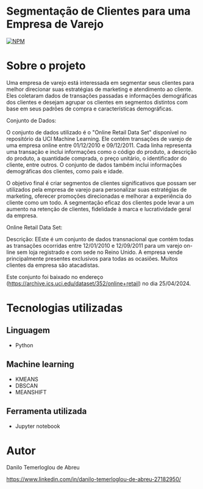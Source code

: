 # Segmentação de Clientes para uma Empresa de Varejo
[![NPM](https://img.shields.io/npm/l/react)](LICENSE) 

# Sobre o projeto

Uma empresa de varejo está interessada em segmentar seus clientes para melhor direcionar suas estratégias de marketing e atendimento ao cliente. Eles coletaram dados de transações passadas e informações demográficas dos clientes e desejam agrupar os clientes em segmentos distintos com base em seus padrões de compra e características demográficas.

Conjunto de Dados:

O conjunto de dados utilizado é o "Online Retail Data Set" disponível no repositório da UCI Machine Learning. Ele contém transações de varejo de uma empresa online entre 01/12/2010 e 09/12/2011. Cada linha representa uma transação e inclui informações como o código do produto, a descrição do produto, a quantidade comprada, o preço unitário, o identificador do cliente, entre outros. O conjunto de dados também inclui informações demográficas dos clientes, como país e idade.


O objetivo final é criar segmentos de clientes significativos que possam ser utilizados pela empresa de varejo para personalizar suas estratégias de marketing, oferecer promoções direcionadas e melhorar a experiência do cliente como um todo. A segmentação eficaz dos clientes pode levar a um aumento na retenção de clientes, fidelidade à marca e lucratividade geral da empresa.


Online Retail Data Set:

Descrição: EEste é um conjunto de dados transnacional que contém todas as transações ocorridas entre 12/01/2010 e 12/09/2011 para um varejo on-line sem loja registrado e com sede no Reino Unido. A empresa vende principalmente presentes exclusivos para todas as ocasiões. Muitos clientes da empresa são atacadistas.

Este conjunto foi baixado no endereço (https://archive.ics.uci.edu/dataset/352/online+retail) no dia 25/04/2024.

# Tecnologias utilizadas
## Linguagem
- Python


## Machine learning
- KMEANS
- DBSCAN
- MEANSHIFT


## Ferramenta utilizada
- Jupyter notebook

# Autor

Danilo Temerloglou de Abreu

https://www.linkedin.com/in/danilo-temerloglou-de-abreu-27182950/